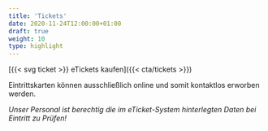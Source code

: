 ```yaml
---
title: 'Tickets'
date: 2020-11-24T12:00:00+01:00
draft: true
weight: 10
type: highlight
---
```


[{{< svg ticket >}} eTickets kaufen]({{< cta/tickets >}})

Eintrittskarten können ausschließlich online und somit kontaktlos erworben werden.

_Unser Personal ist berechtig die im eTicket-System hinterlegten Daten bei Eintritt zu Prüfen!_
